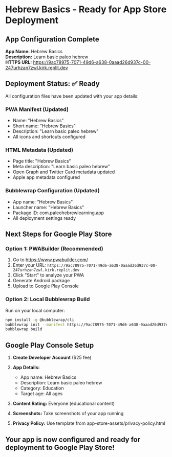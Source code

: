 # Hebrew Basics - Ready for App Store Deployment

## App Configuration Complete

**App Name:** Hebrew Basics  
**Description:** Learn basic paleo hebrew  
**HTTPS URL:** https://9ac78975-7071-49d6-a638-0aaad26d937c-00-247urhzan7zwl.kirk.replit.dev

## Deployment Status: ✅ Ready

All configuration files have been updated with your app details:

### PWA Manifest (Updated)
- Name: "Hebrew Basics"
- Short name: "Hebrew Basics" 
- Description: "Learn basic paleo hebrew"
- All icons and shortcuts configured

### HTML Metadata (Updated)
- Page title: "Hebrew Basics"
- Meta description: "Learn basic paleo hebrew"
- Open Graph and Twitter Card metadata updated
- Apple app metadata configured

### Bubblewrap Configuration (Updated)
- App name: "Hebrew Basics"
- Launcher name: "Hebrew Basics"
- Package ID: com.paleohebrewlearning.app
- All deployment settings ready

## Next Steps for Google Play Store

### Option 1: PWABuilder (Recommended)
1. Go to https://www.pwabuilder.com/
2. Enter your URL: `https://9ac78975-7071-49d6-a638-0aaad26d937c-00-247urhzan7zwl.kirk.replit.dev`
3. Click "Start" to analyze your PWA
4. Generate Android package
5. Upload to Google Play Console

### Option 2: Local Bubblewrap Build
Run on your local computer:
```bash
npm install -g @bubblewrap/cli
bubblewrap init --manifest https://9ac78975-7071-49d6-a638-0aaad26d937c-00-247urhzan7zwl.kirk.replit.dev/manifest.json
bubblewrap build
```

## Google Play Console Setup

1. **Create Developer Account** ($25 fee)
2. **App Details:**
   - App name: Hebrew Basics
   - Description: Learn basic paleo hebrew
   - Category: Education
   - Target age: All ages

3. **Content Rating:** Everyone (educational content)

4. **Screenshots:** Take screenshots of your app running

5. **Privacy Policy:** Use template from app-store-assets/privacy-policy.html

## Your app is now configured and ready for deployment to Google Play Store!